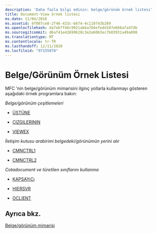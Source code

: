 ```yaml
---
description: 'Daha fazla bilgi edinin: belge/görünüm örnek listesi'
title: Document-View örnek listesi
ms.date: 11/04/2016
ms.assetid: 6f087ce8-2f46-433c-b674-4c110743b289
ms.openlocfilehash: da7eb7f46c9921ab6a784efedd107e666afa47db
ms.sourcegitcommit: d6af41e42699628c3e2e6063ec7b03931a49a098
ms.translationtype: MT
ms.contentlocale: tr-TR
ms.lasthandoff: 12/11/2020
ms.locfileid: "97155078"
---
```

# <a name="documentview-sample-list"></a>Belge/Görünüm Örnek Listesi

MFC 'nin belge/görünüm mimarisini ilginç yollarla kullanmayı gösteren aşağıdaki örnek programlara bakın:

*Belge/görünüm çeşitlemeleri*

- [ÜSTÜNE](../overview/visual-cpp-samples.md)

- [ÇIZGILERININ](../overview/visual-cpp-samples.md)

- [VIEWEX](../overview/visual-cpp-samples.md)

*İletişim kutusu arabirimi belgedeki/görünümün yerini alır*

- [CMNCTRL1](../overview/visual-cpp-samples.md)

- [CMNCTRL2](../overview/visual-cpp-samples.md)

*Cotadocument ve türetilen sınıflarını kullanma*

- [KAPSAYıCı](../overview/visual-cpp-samples.md)

- [HIERSVR](../overview/visual-cpp-samples.md)

- [OCLIENT](../overview/visual-cpp-samples.md)

## <a name="see-also"></a>Ayrıca bkz.

[Belge/görünüm mimarisi](document-view-architecture.md)
